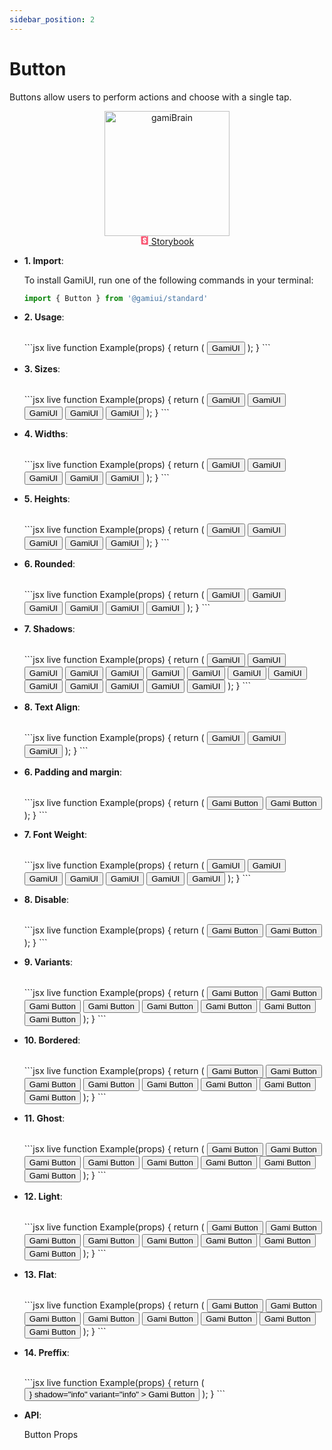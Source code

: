 ```yaml
---
sidebar_position: 2
---
```


# Button

Buttons allow users to perform actions and choose with a single tap.

<div align="center">
<img src="https://i.pinimg.com/550x/1b/31/7c/1b317c42cff3e28a2b5ebc05f1f0daa4.jpg" alt="gamiBrain" width="200" style={{ borderRadius: "50%"}}/>
</div>

<div align="center" style={{ marginTop: "1rem" }}>
    <a href="/"
     style={{cursor: "pointer",padding: "5px 20px", background:"#f1f1f1", borderRadius: "10px", fontSize: "15px", display:"flex", itemsCenter:"center", gap: "10px", maxWidth: "150px", color: "#494AF4"}}>
    <svg style={{ display: "flex", margin: "auto 0"}} aria-hidden="true" focusable="false" height="1em" viewBox="0 0 512 512" width="1em" class="text-lg text-[#ff4785]" tabindex="-1"><g><path d="M356.5,5.2L353.9,63c-0.1,3.2,3.7,5.2,6.3,3.2l22.6-17.1L401.9,64c2.5,1.7,5.8,0,6-3l-2.2-58.8l28.4-2.2   c14.7-1,27.3,10.8,27.3,25.6v460.8c0,14.7-12.3,26.3-26.9,25.6L91.1,496.6c-13.3-0.6-24.1-11.3-24.5-24.7l-16-422.3   c-0.8-14.2,9.9-26.3,24.1-27.1L356.2,4.7L356.5,5.2z M291,198.4c0,10,67.4,5.1,76.6-1.7c0-68.2-36.7-104.3-103.6-104.3   c-67.2,0-104.5,36.8-104.5,91.6c0,94.9,128,96.6,128,148.4c0,15-6.8,23.5-22.4,23.5c-20.5,0-28.8-10.4-27.7-46.1   c0-7.7-77.8-10.3-80.4,0c-5.7,86,47.6,110.9,108.7,110.9c59.6,0,106.1-31.7,106.1-89.1c0-101.7-130.1-99-130.1-149.3   c0-20.7,15.4-23.4,24.1-23.4c9.7,0,26.7,1.5,25.4,39.8L291,198.4z" fill="#f95572"></path></g></svg>
    <span>Storybook</span>
    </a>
</div>

- **1. Import**:
  
  To install GamiUI, run one of the following commands in your terminal:
  <br/>
  ```jsx
  import { Button } from '@gamiui/standard'
  ```

- **2. Usage**:
  
  <br/>
  ```jsx live
  function Example(props) {
    return (
      <Row gap="10px" isWrap>
        <Button>
          GamiUI
        </Button>
      </Row>
    );
  }
  ```


- **3. Sizes**:
  
  <br/>
  ```jsx live
    function Example(props) {
      return (
        <Row gap="10px" isWrap>
          <Button
            size="xs"
          >
            GamiUI
          </Button>
          <Button
            size="sm"
          >
            GamiUI
          </Button>
          <Button
            size="md"
          >
            GamiUI
          </Button>
          <Button
            size="lg"
          >
            GamiUI
          </Button>
          <Button
            size="full"
          >
            GamiUI
          </Button>
        </Row>
      );
    }
  ```

- **4. Widths**:
  
  <br/>
  ```jsx live
    function Example(props) {
      return (
        <Row gap="10px" isWrap>
          <Button
            width="xs"
          >
            GamiUI
          </Button>
          <Button
            width="sm"
          >
            GamiUI
          </Button>
          <Button
            width="md"
          >
            GamiUI
          </Button>
          <Button
            width="lg"
          >
            GamiUI
          </Button>
          <Button
            width="full"
          >
            GamiUI
          </Button>
        </Row>
      );
    }
  ```

- **5. Heights**:
  
  <br/>
  ```jsx live
    function Example(props) {
      return (
        <Row gap="10px" isWrap>
          <Button
            height="xs"
          >
            GamiUI
          </Button>
          <Button
            height="sm"
          >
            GamiUI
          </Button>
          <Button
            height="md"
          >
            GamiUI
          </Button>
          <Button
            height="lg"
          >
            GamiUI
          </Button>
          <Button
            height="full"
          >
            GamiUI
          </Button>
        </Row>
      );
    }
  ```

- **6. Rounded**:
  
  <br/>
  ```jsx live
    function Example(props) {
      return (
        <Row gap="10px" isWrap>
          <Button
            rounded="none"
          >
            GamiUI
          </Button>
          <Button
            rounded="xs"
          >
            GamiUI
          </Button>
          <Button
            rounded="sm"
          >
            GamiUI
          </Button>
          <Button
            rounded="md"
          >
            GamiUI
          </Button>
          <Button
            rounded="lg"
          >
            GamiUI
          </Button>
          <Button
            rounded="full"
          >
            GamiUI
          </Button>
        </Row>
      );
    }
  ```

- **7. Shadows**:
 
  <br/>
  ```jsx live
    function Example(props) {
      return (
        <Row gap="10px" isWrap>
          <Button
            shadow="none"
          >
            GamiUI
          </Button>
          <Button
            shadow="xs"
          >
            GamiUI
          </Button>
          <Button
            shadow="sm"
          >
            GamiUI
          </Button>
          <Button
            shadow="md"
          >
            GamiUI
          </Button>
          <Button
            shadow="lg"
          >
            GamiUI
          </Button>
          <Button
            shadow="full"
          >
            GamiUI
          </Button>
          <Button
            shadow="primary"
          >
            GamiUI
          </Button>
          <Button
            shadow="secondary"
          >
            GamiUI
          </Button>
          <Button
            shadow="tertiary"
          >
            GamiUI
          </Button>
          <Button
            shadow="cuaternary"
          >
            GamiUI
          </Button>
          <Button
            shadow="success"
          >
            GamiUI
          </Button>
          <Button
            shadow="warning"
          >
            GamiUI
          </Button>
          <Button
            shadow="danger"
          >
            GamiUI
          </Button>
          <Button
            shadow="info"
          >
            GamiUI
          </Button>
        </Row>
      );
    }
  ```

- **8. Text Align**:
 
  <br/>
  ```jsx live
    function Example(props) {
      return (
        <Row gap="10px" isWrap>
          <Button
            textAlign="left"
            width="lg"
          >
            GamiUI
          </Button>
          <Button
            textAlign="center"
            width="lg"
          >
            GamiUI
          </Button>
          <Button
            textAlign="right"
            width="lg"
          >
            GamiUI
          </Button>
        </Row>
      );
    }
  ```

- **6. Padding and margin**:
  
  <br/>
  ```jsx live
    function Example(props) {
      return (
        <Row gap="10px" isWrap>
          <Button padding="10px">
            Gami Button
          </Button>
          <Container shadow="sm">
            <Button margin="10px">
              Gami Button
            </Button>
          </Container>
        </Row>
      );
    }
  ```

- **7. Font Weight**:
  
  <br/>
  ```jsx live
    function Example(props) {
      return (
        <Row gap="10px" isWrap>
          <Button fontWeight="light">
            GamiUI
          </Button>
          <Button fontWeight="normal">
            GamiUI
          </Button>
          <Button fontWeight="medium">
            GamiUI
          </Button>
          <Button fontWeight="semibold">
            GamiUI
          </Button>
          <Button fontWeight="bold">
            GamiUI
          </Button>
          <Button fontWeight="extrabold">
            GamiUI
          </Button>
          <Button fontWeight="black">
            GamiUI
          </Button>
        </Row>
      );
    }
  ```

- **8. Disable**:
  
  <br/>
  ```jsx live
    function Example(props) {
      return (
        <Row gap="10px" isWrap>
          <Button
            disable
            shadow="sm"
          >
            Gami Button
          </Button>
          <Button
            shadow="sm"
          >
            Gami Button
          </Button>
        </Row>
      );
    }
  ```

- **9. Variants**:
  
  <br/>
  ```jsx live
    function Example(props) {
      return (
        <Row gap="10px" isWrap>
          <Button
            shadow="primary"
            variant="primary"
          >
            Gami Button
          </Button>
          <Button
            shadow="secondary"
            variant="secondary"
          >
            Gami Button
          </Button>
          <Button
            shadow="tertiary"
            variant="tertiary"
          >
            Gami Button
          </Button>
          <Button
            shadow="cuaternary"
            variant="cuaternary"
          >
            Gami Button
          </Button>
          <Button
            shadow="warning"
            variant="warning"
          >
            Gami Button
          </Button>
          <Button
            shadow="danger"
            variant="danger"
          >
            Gami Button
          </Button>
          <Button
            shadow="info"
            variant="info"
          >
            Gami Button
          </Button>
          <Button
            shadow="gradient"
            variant="gradient"
          >
            Gami Button
          </Button>
        </Row>
      );
    }
  ```

- **10. Bordered**:
  
  <br/>
  ```jsx live
    function Example(props) {
      return (
        <Row gap="10px" isWrap>
          <Button
            bordered
            variant="primary"
          >
            Gami Button
          </Button>
          <Button
            bordered
            variant="secondary"
          >
            Gami Button
          </Button>
          <Button
            bordered
            variant="tertiary"
          >
            Gami Button
          </Button>
          <Button
            bordered
            variant="cuaternary"
          >
            Gami Button
          </Button>
          <Button
            bordered
            variant="warning"
          >
            Gami Button
          </Button>
          <Button
            bordered
            variant="danger"
          >
            Gami Button
          </Button>
          <Button
            bordered
            variant="info"
          >
            Gami Button
          </Button>
          <Button
            bordered
            variant="gradient"
          >
            Gami Button
          </Button>
        </Row>
      );
    }
  ```

- **11. Ghost**:
  
  <br/>
  ```jsx live
    function Example(props) {
      return (
        <Row gap="10px" isWrap>
          <Button
            ghost
            variant="primary"
          >
            Gami Button
          </Button>
          <Button
            ghost
            variant="secondary"
          >
            Gami Button
          </Button>
          <Button
            ghost
            variant="tertiary"
          >
            Gami Button
          </Button>
          <Button
            ghost
            variant="cuaternary"
          >
            Gami Button
          </Button>
          <Button
            ghost
            variant="warning"
          >
            Gami Button
          </Button>
          <Button
            ghost
            variant="danger"
          >
            Gami Button
          </Button>
          <Button
            ghost
            variant="info"
          >
            Gami Button
          </Button>
          <Button
            ghost
            variant="gradient"
          >
            Gami Button
          </Button>
        </Row>
      );
    }
  ```

- **12. Light**:
  
  <br/>
  ```jsx live
    function Example(props) {
      return (
        <Row gap="10px" isWrap>
          <Button
            light
            shadow="none"
            variant="primary"
          >
            Gami Button
          </Button>
          <Button
            light
            shadow="none"
            variant="secondary"
          >
            Gami Button
          </Button>
          <Button
            light
            shadow="none"
            variant="tertiary"
          >
            Gami Button
          </Button>
          <Button
            light
            shadow="none"
            variant="cuaternary"
          >
            Gami Button
          </Button>
          <Button
            light
            shadow="none"
            variant="warning"
          >
            Gami Button
          </Button>
          <Button
            light
            shadow="none"
            variant="danger"
          >
            Gami Button
          </Button>
          <Button
            light
            shadow="none"
            variant="info"
          >
            Gami Button
          </Button>
          <Button
            light
            shadow="none"
            variant="gradient"
          >
            Gami Button
          </Button>
        </Row>
      );
    }
  ```

- **13. Flat**:
  
  <br/>
  ```jsx live
    function Example(props) {
      return (
        <Row gap="10px" isWrap>
          <Button
            flat
            shadow="none"
            variant="primary"
          >
            Gami Button
          </Button>
          <Button
            flat
            shadow="none"
            variant="secondary"
          >
            Gami Button
          </Button>
          <Button
            flat
            shadow="none"
            variant="tertiary"
          >
            Gami Button
          </Button>
          <Button
            flat
            shadow="none"
            variant="cuaternary"
          >
            Gami Button
          </Button>
          <Button
            flat
            shadow="none"
            variant="warning"
          >
            Gami Button
          </Button>
          <Button
            flat
            shadow="none"
            variant="danger"
          >
            Gami Button
          </Button>
          <Button
            flat
            shadow="none"
            variant="info"
          >
            Gami Button
          </Button>
          <Button
            flat
            shadow="none"
            variant="gradient"
          >
            Gami Button
          </Button>
        </Row>
      );
    }
  ```


- **14. Preffix**:
  
  <br/>
  ```jsx live
    function Example(props) {
      return (
        <Row gap="10px" isWrap>
            <Button
              flat
              fontWeight="semibold"
              preffix={<Icon name="edit" size="25px"/>}
              shadow="info"
              variant="info"
            >
              Gami Button
            </Button>
        </Row>
      );
    }
  ```

- **API**:

  Button Props